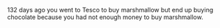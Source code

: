 132 days ago you went to Tesco to buy marshmallow 
but end up buying chocolate because you had not enough money to buy marshmallow.